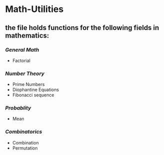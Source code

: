 # Math-Utilities

## the file holds functions for the following fields in mathematics:


### *General Math*
* Factorial


### *Number Theory*
  * Prime Numbers
  * Diophantine Equations
  * Fibonacci sequence


### *Probablity*
  * Mean


### *Combinatorics*
  * Combination
  * Permutation
